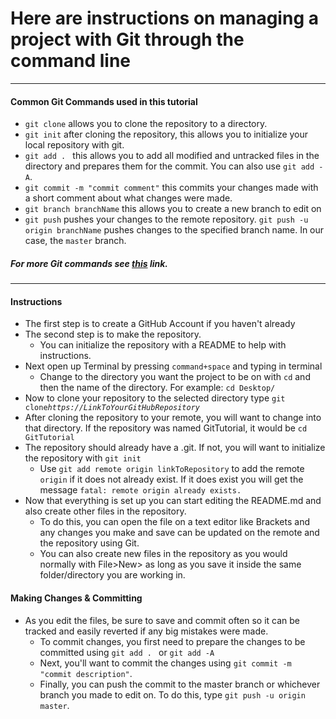 # Here are instructions on managing a project with Git through the command line

--- 
#### Common Git Commands used in this tutorial
* ```git clone``` allows you to clone the repository to a directory.
* ```git init``` after cloning the repository, this allows you to initialize your local repository with git.
* ```git add . ``` this allows you to add all modified and untracked files in the directory and prepares them for the commit. You can also use ```git add -A```.
* ```git commit -m "commit comment"``` this commits your changes made with a short comment about what changes were made. 
* ```git branch branchName``` this allows you to create a new branch to edit on
* ```git push``` pushes your changes to the remote repository. ```git push -u origin branchName``` pushes changes to the specified branch name. In our case, the ```master``` branch. 
##### For more Git commands see [this](https://github.com/joshnh/Git-Commands) link. 
---
#### Instructions
* The first step is to create a GitHub Account if you haven't already 
* The second step is to make the repository.
    * You can initialize the repository with a README to help with instructions.
* Next open up Terminal by pressing ```command+space``` and typing in terminal
    * Change to the directory you want the project to be on with ```cd``` and then the name of the directory. For example: ```cd Desktop/ ``` 
* Now to clone your repository to the selected directory type ```git clone```*```https://LinkToYourGitHubRepository```*
* After cloning the repository to your remote, you will want to change into that directory. If the repository was named GitTutorial, it would be  ```cd GitTutorial```
* The repository should already have a .git. If not, you will want to initialize the repository with ```git init``` 
    * Use ```git add remote origin linkToRepository``` to add the remote ```origin``` if it does not already exist. If it does exist you will get the message ```fatal: remote origin already exists.```
* Now that everything is set up you can start editing the README.md and also create other files in the repository.
    * To do this, you can open the file on a text editor like Brackets and any changes you make and save can be updated on the remote and the repository using Git. 
    * You can also create new files in the repository as you would normally with File>New> as long as you save it inside the same folder/directory you are working in. 
#### Making Changes & Committing 
* As you edit the files, be sure to save and commit often so it can be tracked and easily reverted if any big mistakes were made. 
    * To commit changes, you first need to prepare the changes to be committed using ```git add . ``` or ```git add -A```
    * Next, you'll want to commit the changes using ```git commit -m "commit description"```. 
    * Finally, you can push the commit to the master branch or whichever branch you made to edit on. To do this, type ```git push -u origin master```. 

